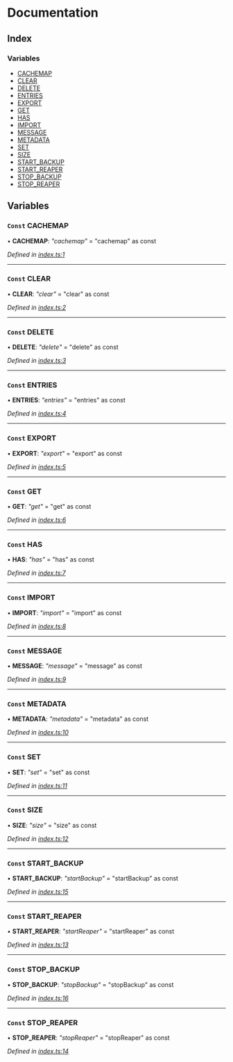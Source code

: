 
# Documentation

## Index

### Variables

* [CACHEMAP](README.md#const-cachemap)
* [CLEAR](README.md#const-clear)
* [DELETE](README.md#const-delete)
* [ENTRIES](README.md#const-entries)
* [EXPORT](README.md#const-export)
* [GET](README.md#const-get)
* [HAS](README.md#const-has)
* [IMPORT](README.md#const-import)
* [MESSAGE](README.md#const-message)
* [METADATA](README.md#const-metadata)
* [SET](README.md#const-set)
* [SIZE](README.md#const-size)
* [START_BACKUP](README.md#const-start_backup)
* [START_REAPER](README.md#const-start_reaper)
* [STOP_BACKUP](README.md#const-stop_backup)
* [STOP_REAPER](README.md#const-stop_reaper)

## Variables

### `Const` CACHEMAP

• **CACHEMAP**: *"cachemap"* = "cachemap" as const

*Defined in [index.ts:1](https://github.com/badbatch/cachemap/blob/ca43a4d/packages/constants/src/index.ts#L1)*

___

### `Const` CLEAR

• **CLEAR**: *"clear"* = "clear" as const

*Defined in [index.ts:2](https://github.com/badbatch/cachemap/blob/ca43a4d/packages/constants/src/index.ts#L2)*

___

### `Const` DELETE

• **DELETE**: *"delete"* = "delete" as const

*Defined in [index.ts:3](https://github.com/badbatch/cachemap/blob/ca43a4d/packages/constants/src/index.ts#L3)*

___

### `Const` ENTRIES

• **ENTRIES**: *"entries"* = "entries" as const

*Defined in [index.ts:4](https://github.com/badbatch/cachemap/blob/ca43a4d/packages/constants/src/index.ts#L4)*

___

### `Const` EXPORT

• **EXPORT**: *"export"* = "export" as const

*Defined in [index.ts:5](https://github.com/badbatch/cachemap/blob/ca43a4d/packages/constants/src/index.ts#L5)*

___

### `Const` GET

• **GET**: *"get"* = "get" as const

*Defined in [index.ts:6](https://github.com/badbatch/cachemap/blob/ca43a4d/packages/constants/src/index.ts#L6)*

___

### `Const` HAS

• **HAS**: *"has"* = "has" as const

*Defined in [index.ts:7](https://github.com/badbatch/cachemap/blob/ca43a4d/packages/constants/src/index.ts#L7)*

___

### `Const` IMPORT

• **IMPORT**: *"import"* = "import" as const

*Defined in [index.ts:8](https://github.com/badbatch/cachemap/blob/ca43a4d/packages/constants/src/index.ts#L8)*

___

### `Const` MESSAGE

• **MESSAGE**: *"message"* = "message" as const

*Defined in [index.ts:9](https://github.com/badbatch/cachemap/blob/ca43a4d/packages/constants/src/index.ts#L9)*

___

### `Const` METADATA

• **METADATA**: *"metadata"* = "metadata" as const

*Defined in [index.ts:10](https://github.com/badbatch/cachemap/blob/ca43a4d/packages/constants/src/index.ts#L10)*

___

### `Const` SET

• **SET**: *"set"* = "set" as const

*Defined in [index.ts:11](https://github.com/badbatch/cachemap/blob/ca43a4d/packages/constants/src/index.ts#L11)*

___

### `Const` SIZE

• **SIZE**: *"size"* = "size" as const

*Defined in [index.ts:12](https://github.com/badbatch/cachemap/blob/ca43a4d/packages/constants/src/index.ts#L12)*

___

### `Const` START_BACKUP

• **START_BACKUP**: *"startBackup"* = "startBackup" as const

*Defined in [index.ts:15](https://github.com/badbatch/cachemap/blob/ca43a4d/packages/constants/src/index.ts#L15)*

___

### `Const` START_REAPER

• **START_REAPER**: *"startReaper"* = "startReaper" as const

*Defined in [index.ts:13](https://github.com/badbatch/cachemap/blob/ca43a4d/packages/constants/src/index.ts#L13)*

___

### `Const` STOP_BACKUP

• **STOP_BACKUP**: *"stopBackup"* = "stopBackup" as const

*Defined in [index.ts:16](https://github.com/badbatch/cachemap/blob/ca43a4d/packages/constants/src/index.ts#L16)*

___

### `Const` STOP_REAPER

• **STOP_REAPER**: *"stopReaper"* = "stopReaper" as const

*Defined in [index.ts:14](https://github.com/badbatch/cachemap/blob/ca43a4d/packages/constants/src/index.ts#L14)*
